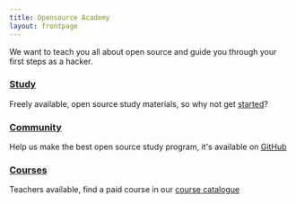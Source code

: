 ```yaml
---
title: Opensource Academy
layout: frontpage
---
```


We want to teach you all about open source and guide you through your first steps as a hacker.  

### [Study](/study)
Freely available, open source study materials, so why not get [started](/study/quickstart)?   

### [Community](/community)
Help us make the best open source study program, it's available on [GitHub](https://github.com/opensource-academy)  

### [Courses](/courses)
Teachers available, find a paid course in our [course catalogue](static/catalogues/osa_catalogue_placeholder.pdf)  

